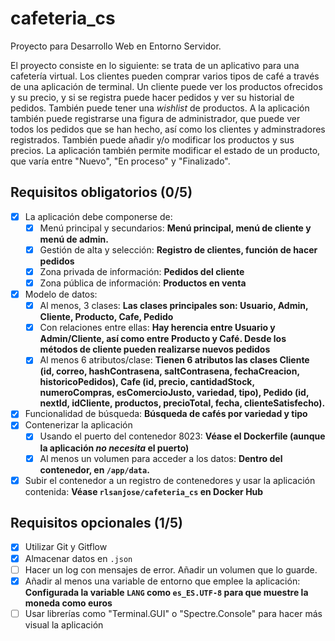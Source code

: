 # cafeteria_cs

Proyecto para Desarrollo Web en Entorno Servidor.

El proyecto consiste en lo siguiente: se trata de un aplicativo para
una cafetería virtual. Los clientes pueden comprar varios tipos de
café a través de una aplicación de terminal. Un cliente puede ver los
productos ofrecidos y su precio, y si se registra puede hacer pedidos
y ver su historial de pedidos. También puede tener una _wishlist_ de
productos. A la aplicación también puede registrarse una figura de
administrador, que puede ver todos los pedidos que se han hecho, así
como los clientes y adminstradores registrados. También puede añadir
y/o modificar los productos y sus precios. La aplicación también
permite modificar el estado de un producto, que varía entre "Nuevo",
"En proceso" y "Finalizado".

## Requisitos obligatorios (0/5)

- [X] La aplicación debe componerse de:
    - [X] Menú principal y secundarios: **Menú principal, menú de
    cliente y menú de admin.**
    - [X] Gestión de alta y selección: **Registro de clientes, función
      de hacer pedidos**
    - [X] Zona privada de información: **Pedidos del cliente**
    - [X] Zona pública de información: **Productos en venta**
- [X] Modelo de datos:
    - [X] Al menos, 3 clases: **Las clases principales son: Usuario,
    Admin, Cliente, Producto, Cafe, Pedido**
    - [X] Con relaciones entre ellas: **Hay herencia entre Usuario y
    Admin/Cliente, así como entre Producto y Café. Desde los métodos
    de cliente pueden realizarse nuevos pedidos**
    - [X] Al menos 6 atributos/clase: **Tienen 6 atributos las clases
    Cliente (id, correo, hashContrasena, saltContrasena,
    fechaCreacion, historicoPedidos), Cafe (id, precio, cantidadStock,
    numeroCompras, esComercioJusto, variedad, tipo), Pedido (id,
    nextId, idCliente, productos, precioTotal, fecha,
    clienteSatisfecho).**
- [X] Funcionalidad de búsqueda: **Búsqueda de cafés por variedad y tipo**
- [X] Contenerizar la aplicación 
    - [X] Usando el puerto del contenedor 8023: **Véase el Dockerfile
      (aunque la aplicación _no necesita_ el puerto)**
    - [X] Al menos un volumen para acceder a los datos: **Dentro del
    contenedor, en `/app/data`.**
- [X] Subir el contenedor a un registro de contenedores y usar la
  aplicación contenida: **Véase `rlsanjose/cafeteria_cs` en Docker
  Hub**

## Requisitos opcionales (1/5)

- [X] Utilizar Git y Gitflow
- [X] Almacenar datos en `.json`
- [ ] Hacer un log con mensajes de error. Añadir un volumen que lo
  guarde.
- [X] Añadir al menos una variable de entorno que emplee la
  aplicación: **Configurada la variable `LANG` como `es_ES.UTF-8` para
  que muestre la moneda como euros**
- [ ] Usar librerías como "Terminal.GUI" o "Spectre.Console" para
  hacer más visual la aplicación
